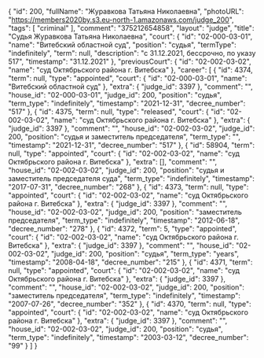 {
    "id": 200,
    "fullName": "Журавкова Татьяна Николаевна",
    "photoURL": "https://members2020by.s3.eu-north-1.amazonaws.com/judge_200",
    "tags": [
        "criminal"
    ],
    "comment": "375212654858",
    "layout": "judge",
    "title": "Судья Журавкова Татьяна Николаевна",
    "court": {
        "id": "02-000-03-01",
        "name": "Витебский областной суд",
        "position": "судья",
        "termType": "indefinitely",
        "term": null,
        "description": "c 31.12.2021, бессрочно, по указу 517",
        "timestamp": "31.12.2021"
    },
    "previousCourt": {
        "id": "02-002-03-02",
        "name": "суд Октябрьского района г. Витебска"
    },
    "career": [
        {
            "id": 4374,
            "term": null,
            "type": "appointed",
            "court": {
                "id": "02-000-03-01",
                "name": "Витебский областной суд"
            },
            "extra": {
                "judge_id": 3397
            },
            "comment": "",
            "house_id": "02-000-03-01",
            "judge_id": 200,
            "position": "судья",
            "term_type": "indefinitely",
            "timestamp": "2021-12-31",
            "decree_number": "517"
        },
        {
            "id": 4375,
            "term": null,
            "type": "released",
            "court": {
                "id": "02-002-03-02",
                "name": "суд Октябрьского района г. Витебска"
            },
            "extra": {
                "judge_id": 3397
            },
            "comment": "",
            "house_id": "02-002-03-02",
            "judge_id": 200,
            "position": "судья и заместитель председателя",
            "term_type": "",
            "timestamp": "2021-12-31",
            "decree_number": "517"
        },
        {
            "id": 58904,
            "term": null,
            "type": "appointed",
            "court": {
                "id": "02-002-03-02",
                "name": "суд Октябрьского района г. Витебска"
            },
            "extra": [],
            "comment": "",
            "house_id": "02-002-03-02",
            "judge_id": 200,
            "position": "судья и заместитель председателя суда",
            "term_type": "indefinitely",
            "timestamp": "2017-07-31",
            "decree_number": "268"
        },
        {
            "id": 4373,
            "term": null,
            "type": "appointed",
            "court": {
                "id": "02-002-03-02",
                "name": "суд Октябрьского района г. Витебска"
            },
            "extra": {
                "judge_id": 3397
            },
            "comment": "",
            "house_id": "02-002-03-02",
            "judge_id": 200,
            "position": "заместитель председателя",
            "term_type": "indefinitely",
            "timestamp": "2012-06-18",
            "decree_number": "278"
        },
        {
            "id": 4372,
            "term": 5,
            "type": "appointed",
            "court": {
                "id": "02-002-03-02",
                "name": "суд Октябрьского района г. Витебска"
            },
            "extra": {
                "judge_id": 3397
            },
            "comment": "",
            "house_id": "02-002-03-02",
            "judge_id": 200,
            "position": "судья",
            "term_type": "years",
            "timestamp": "2008-04-18",
            "decree_number": "215"
        },
        {
            "id": 4371,
            "term": null,
            "type": "appointed",
            "court": {
                "id": "02-002-03-02",
                "name": "суд Октябрьского района г. Витебска"
            },
            "extra": {
                "judge_id": 3397
            },
            "comment": "",
            "house_id": "02-002-03-02",
            "judge_id": 200,
            "position": "заместитель председателя",
            "term_type": "indefinitely",
            "timestamp": "2007-07-26",
            "decree_number": "352"
        },
        {
            "id": 4370,
            "term": null,
            "type": "appointed",
            "court": {
                "id": "02-002-03-02",
                "name": "суд Октябрьского района г. Витебска"
            },
            "extra": {
                "judge_id": 3397
            },
            "comment": "",
            "house_id": "02-002-03-02",
            "judge_id": 200,
            "position": "судья",
            "term_type": "indefinitely",
            "timestamp": "2003-03-12",
            "decree_number": "99"
        }
    ]
}